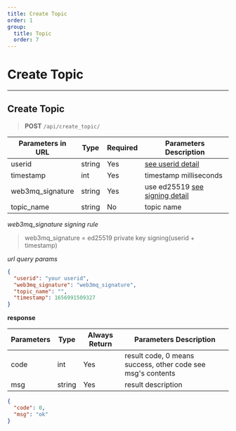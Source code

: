 ```yaml
---
title: Create Topic
order: 1
group:
  title: Topic
  order: 7
---
```


# Create Topic

---

## Create Topic

> **POST** `/api/create_topic/`

| Parameters in URL | Type   | Required | Parameters Description                                                |
| ----------------- | ------ | -------- | --------------------------------------------------------------------- |
| userid            | string | Yes      | [see userid detail](/docs/Web3MQ-API/pubkey/save_pubkey#generate-your-userid) |
| timestamp         | int    | Yes      | timestamp milliseconds                                                |
| web3mq_signature  | string | Yes      | use ed25519 [see signing detail](/docs/Web3MQ-API/signature)                  |
| topic_name        | string | No       | topic name                                                            |

_web3mq_signature signing rule_

> web3mq_signature = ed25519 private key signing(userid + timestamp)

_url query params_

```json
{
  "userid": "your userid",
  "web3mq_signature": "web3mq_signature",
  "topic_name": "",
  "timestamp": 1656991509327
}
```

**response**

| Parameters | Type   | Always Return | Parameters Description                                      |
| ---------- | ------ | ------------- | ----------------------------------------------------------- |
| code       | int    | Yes           | result code, 0 means success, other code see msg's contents |
| msg        | string | Yes           | result description                                          |

```json
{
  "code": 0,
  "msg": "ok"
}
```
